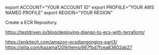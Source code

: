export ACCOUNT="YOUR ACCOUNT ID"
export PROFIILE="YOUR AWS NAMED PROFILE"
export REGION="YOUR REGION"

Create a ECR Repository.

https://testdriven.io/blog/deploying-django-to-ecs-with-terraform/

https://anikitech.com/amazon-ecsdjangonginx-part3/
https://qiita.com/kazama1209/items/667fbd7fcea83602ab27
